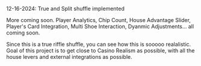 12-16-2024: True and Split shuffle implemented

More coming soon. Player Analytics, Chip Count, House Advantage Slider, Player's Card Integration, Multi Shoe Interaction, Dyanmic Adjustments... all coming soon.

Since this is a true riffle shuffle, you can see how this is sooooo realalistic. Goal of this project is to get close to Casino Realism as possible, with all the house levers and external integrations as possible.
